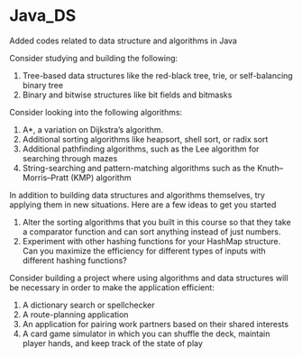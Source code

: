 # Java_DS

Added codes related to data structure and algorithms in Java

Consider studying and building the following:

 1. Tree-based data structures like the red-black tree, trie, or self-balancing binary tree
 2. Binary and bitwise structures like bit fields and bitmasks

Consider looking into the following algorithms:

 1. A*, a variation on Dijkstra’s algorithm.
 2. Additional sorting algorithms like heapsort, shell sort, or radix sort
 3. Additional pathfinding algorithms, such as the Lee algorithm for searching through mazes
 4. String-searching and pattern-matching algorithms such as the Knuth–Morris–Pratt (KMP) algorithm

In addition to building data structures and algorithms themselves, try applying them in new situations. Here are a few ideas to get you started

 1. Alter the sorting algorithms that you built in this course so that they take a comparator function and can sort anything instead of just numbers.
 2. Experiment with other hashing functions for your HashMap structure. Can you maximize the efficiency for different types of inputs with different hashing functions?

Consider building a project where using algorithms and data structures will be necessary in order to make the application efficient:

 1. A dictionary search or spellchecker
 2. A route-planning application
 3. An application for pairing work partners based on their shared interests
 4. A card game simulator in which you can shuffle the deck, maintain player hands, and keep track of the state of play
